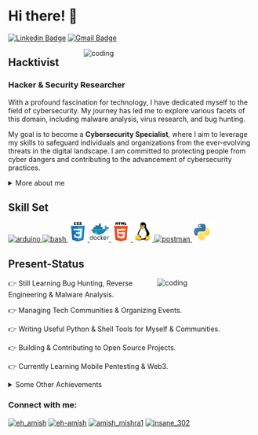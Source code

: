 # Hi there! 👋 

[![Linkedin Badge](https://img.shields.io/badge/LinkedIn-blue?style=flat&logo=linkedin&labelColor=blue&link=https://www.linkedin.com/in/eh-amish/)](https://www.linkedin.com/in/eh-amish/) [![Gmail Badge](https://img.shields.io/badge/Gmail-red?style=flat-square&logo=Gmail&logoColor=white&link=mailto:amishkumarmisgra@gmail.com)](mailto:amishkumarmisgra@gmail.com)

<img align="right" alt="coding" width="350" src="https://user-images.githubusercontent.com/55389276/140866485-8fb1c876-9a8f-4d6a-98dc-08c4981eaf70.gif">

## Hacktivist
### Hacker & Security Researcher

With a profound fascination for technology, I have dedicated myself to the field of cybersecurity. My journey has led me to explore various facets of this domain, including malware analysis, virus research, and bug hunting.

My goal is to become a **Cybersecurity Specialist**, where I aim to leverage my skills to safeguard individuals and organizations from the ever-evolving threats in the digital landscape. I am committed to protecting people from cyber dangers and contributing to the advancement of cybersecurity practices.

<details close="">
  <summary>More about me</summary>
  <ul>
    <li><strong>Name</strong>: Amish</li>
    <li><strong>From</strong>: India</li>
    <li><strong>Bug Hunter</strong> | <strong>Security Researcher</strong> | <strong>Application Penetration Testing</strong></li>
    <li>In the past, I have engaged in the defacement of numerous government websites and private programs, which has provided me with substantial experience in cracking and bug hunting. Currently.</li>
    <li>Improving knowledge in <strong>Website Vulnerabilities Scanning, Reverse Engineering & Malware Analysis</strong></li>
    <li>I’m currently learning <strong>everything</strong></li>
  </ul>
</details>

## Skill Set

<p align="left"> <a href="https://www.arduino.cc/" target="_blank" rel="noreferrer"> <img src="https://cdn.worldvectorlogo.com/logos/arduino-1.svg" alt="arduino" width="40" height="40"/> </a> <a href="https://www.gnu.org/software/bash/" target="_blank" rel="noreferrer"> <img src="https://www.vectorlogo.zone/logos/gnu_bash/gnu_bash-icon.svg" alt="bash" width="40" height="40"/> </a> <a href="https://www.w3schools.com/css/" target="_blank" rel="noreferrer"> <img src="https://raw.githubusercontent.com/devicons/devicon/master/icons/css3/css3-original-wordmark.svg" alt="css3" width="40" height="40"/> </a> <a href="https://www.docker.com/" target="_blank" rel="noreferrer"> <img src="https://raw.githubusercontent.com/devicons/devicon/master/icons/docker/docker-original-wordmark.svg" alt="docker" width="40" height="40"/> </a> <a href="https://www.w3.org/html/" target="_blank" rel="noreferrer"> <img src="https://raw.githubusercontent.com/devicons/devicon/master/icons/html5/html5-original-wordmark.svg" alt="html5" width="40" height="40"/> </a> <a href="https://www.linux.org/" target="_blank" rel="noreferrer"> <img src="https://raw.githubusercontent.com/devicons/devicon/master/icons/linux/linux-original.svg" alt="linux" width="40" height="40"/> </a> <a href="https://postman.com" target="_blank" rel="noreferrer"> <img src="https://www.vectorlogo.zone/logos/getpostman/getpostman-icon.svg" alt="postman" width="40" height="40"/> </a> <a href="https://www.python.org" target="_blank" rel="noreferrer"> <img src="https://raw.githubusercontent.com/devicons/devicon/master/icons/python/python-original.svg" alt="python" width="40" height="40"/> </a> </p>


## Present-Status
<img align="right" alt="coding" width="200" src="https://web.archive.org/web/20240725095918/https://camo.githubusercontent.com/ca96ac12024a23410f4b8d22a0de74287529ad008328557725514896958346fd/68747470733a2f2f67696666696c65732e616c706861636f646572732e636f6d2f3135362f31353637352e676966">
          
<p>👉 Still Learning Bug Hunting, Reverse Engineering & Malware Analysis.</p>
<p>👉 Managing Tech Communities & Organizing Events.</p>
<p>👉 Writing Useful Python & Shell Tools for Myself & Communities.</p>
<p>👉 Building & Contributing to Open Source Projects.</p>
<p>👉 Currently Learning Mobile Pentesting & Web3.</p>


<details>
  <summary>Some Other Achievements</summary>
   <br>
  
 * 🏆 Found Security Issues in Various Websites: - NASA, Moneytree KK, Board ReliaQuest, ROKT, Roobet, Apperal
Accessories, Apache Pulsar, Equal Employment Opportunity Commission, Pension Benefit Guaranty Corporation,
20+ Others.                                                                                                           
* 🏆 Case Study on Log4j                                                                                                
* 🏆 HackTheBox: - Solved 85+ Lab Machines.
  
</details>


<h3 align="left">Connect with me:</h3>
<p align="left">
<a href="https://twitter.com/eh_amish" target="blank"><img align="center" src="https://raw.githubusercontent.com/rahuldkjain/github-profile-readme-generator/master/src/images/icons/Social/twitter.svg" alt="eh_amish" height="30" width="40" /></a>
<a href="https://linkedin.com/in/eh-amish" target="blank"><img align="center" src="https://raw.githubusercontent.com/rahuldkjain/github-profile-readme-generator/master/src/images/icons/Social/linked-in-alt.svg" alt="eh-amish" height="30" width="40" /></a>
<a href="https://instagram.com/amish_mishra1" target="blank"><img align="center" src="https://raw.githubusercontent.com/rahuldkjain/github-profile-readme-generator/master/src/images/icons/Social/instagram.svg" alt="amish_mishra1" height="30" width="40" /></a>
<a href="https://discord.gg/insane_302" target="blank"><img align="center" src="https://raw.githubusercontent.com/rahuldkjain/github-profile-readme-generator/master/src/images/icons/Social/discord.svg" alt="insane_302" height="30" width="40" /></a>
</p>
